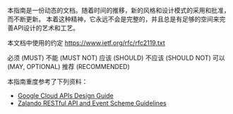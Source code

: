 本指南是一份动态的文档。随着时间的推移，新的风格和设计模式的采用和批准，而不断更新。 本着这种精神，它永远不会是完整的，并且总是有足够的空间来完善API设计的艺术和工艺。

本文档中使用的约定
https://www.ietf.org/rfc/rfc2119.txt

必须 (MUST)
不能 (MUST NOT)
应该 (SHOULD)
不应该 (SHOULD NOT)
可以 (MAY, OPTIONAL)
推荐 (RECOMMENDED)


本指南重度参考了下列资料：
- [Google Cloud APIs Design Guide](https://cloud.google.com/apis/design/)  
- [Zalando RESTful API and Event Scheme Guidelines](http://zalando.github.io/restful-api-guidelines/)  
